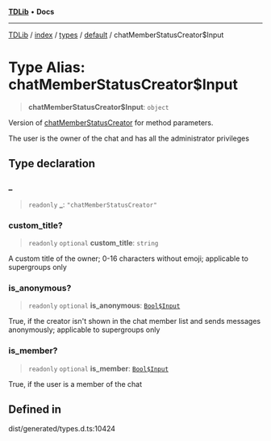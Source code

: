 [**TDLib**](../../../../../../README.md) • **Docs**

***

[TDLib](../../../../../../modules.md) / [index](../../../../../README.md) / [types](../../../README.md) / [default](../README.md) / chatMemberStatusCreator$Input

# Type Alias: chatMemberStatusCreator$Input

> **chatMemberStatusCreator$Input**: `object`

Version of [chatMemberStatusCreator](chatMemberStatusCreator.md) for method parameters.

The user is the owner of the chat and has all the administrator privileges

## Type declaration

### \_

> `readonly` **\_**: `"chatMemberStatusCreator"`

### custom\_title?

> `readonly` `optional` **custom\_title**: `string`

A custom title of the owner; 0-16 characters without emoji; applicable to supergroups only

### is\_anonymous?

> `readonly` `optional` **is\_anonymous**: [`Bool$Input`](Bool$Input.md)

True, if the creator isn't shown in the chat member list and sends messages anonymously; applicable to supergroups only

### is\_member?

> `readonly` `optional` **is\_member**: [`Bool$Input`](Bool$Input.md)

True, if the user is a member of the chat

## Defined in

dist/generated/types.d.ts:10424
